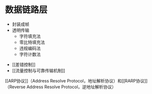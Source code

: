 # 数据链路层

+ 封装成帧
+ 透明传输
	+ 字符填充法
	+ 零比特填充法
	+ 违规编码法
	+ 字符计数法
- [[差错控制]]
- [[流量控制与可靠传输机制]]



[[ARP协议]]（Address Resolve Protocol，地址解析协议）和[[RARP协议]]（Reverse Address Resolve Protocol，逆地址解析协议）

